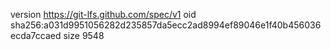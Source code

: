 version https://git-lfs.github.com/spec/v1
oid sha256:a031d9951056282d235857da5ecc2ad8994ef89046e1f40b456036ecda7ccaed
size 9548
